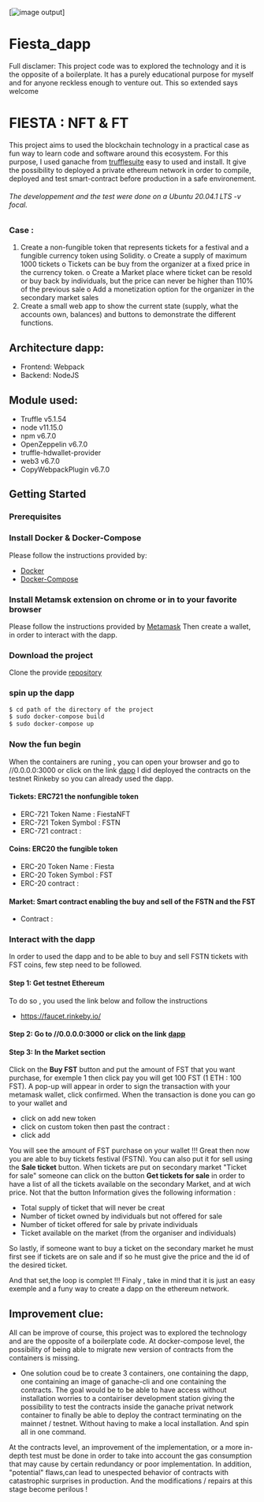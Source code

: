 [![image output](https://i.imgur.com/X5mSSIo.jpg)]
# Fiesta_dapp
Full disclamer:
This project code was to explored the technology and it is the opposite of a boilerplate.
It has a purely educational purpose for myself and for anyone reckless enough to venture out.
This so extended says welcome

# FIESTA : NFT & FT 

This project aims to used the blockchain technology in a practical case as fun way to learn code and software around this ecosystem.
For this purpose, I used ganache from [trufflesuite](https://www.trufflesuite.com/ganache) easy to used and install. It give the possibility to deployed a private ethereum network in order to compile, deployed and test smart-contract before production in a safe environement.
###### The developpement and the test were done on a  Ubuntu 20.04.1 LTS -v focal.
### Case : 
1.	Create a non-fungible token that represents tickets for a festival and a fungible currency token using Solidity. 
o	Create a supply of maximum 1000 tickets
o	Tickets can be buy  from the organizer at a fixed price in the currency token.
o	Create a Market place where ticket can be resold or buy back by individuals, but the price can never be higher than 110% of the previous sale
o	Add a monetization option for the organizer in the secondary market sales
2.	Create a small web app to show the current state (supply, what the accounts own, balances) and buttons to demonstrate the different functions.

## Architecture dapp:
 - Frontend: Webpack
 - Backend: NodeJS

## Module used:
 - Truffle v5.1.54
 - node v11.15.0
 - npm v6.7.0
 - OpenZeppelin v6.7.0
 - truffle-hdwallet-provider
 - web3 v6.7.0
 - CopyWebpackPlugin v6.7.0
 

## Getting Started

### Prerequisites
### Install Docker & Docker-Compose 
Please follow the instructions provided by: 
- [Docker](https://www.docker.com/get-started)
- [Docker-Compose](https://docs.docker.com/compose/install/)
### Install Metamsk extension on chrome or in to your favorite browser
Please follow the instructions provided by  [Metamask](https://metamask.io/download.html)
Then create a wallet, in order to interact with the dapp.
### Download the project 
Clone the  provide [repository](https://github.com/gelhteag/Computer-Pointer-Controller)

### spin up the dapp
```sh
$ cd path of the directory of the project
$ sudo docker-compose build
$ sudo docker-compose up
```
### Now the fun begin
When the containers are runing , you can open your browser and go to //0.0.0.0:3000 or click on the link [dapp](//0.0.0.0:3000)
I did deployed the contracts on the testnet Rinkeby so you can already used the dapp.

#### Tickets: ERC721 the nonfungible token 
- ERC-721 Token Name : FiestaNFT
- ERC-721 Token Symbol : FSTN
- ERC-721 contract : 
#### Coins: ERC20 the fungible token
- ERC-20 Token Name : Fiesta
- ERC-20 Token Symbol : FST
- ERC-20 contract : 
#### Market: Smart contract enabling the buy and sell of the FSTN and the FST 
- Contract : 
### Interact with the dapp
In order to used the dapp and to be able to buy and sell FSTN tickets with FST coins, few step need to be followed.

#### Step 1: Get  testnet Ethereum
To do so , you used the link below and follow the instructions
- https://faucet.rinkeby.io/
#### Step 2: Go to  //0.0.0.0:3000 or click on the link [dapp](//0.0.0.0:3000)
#### Step 3: In the Market section 
Click on the **Buy FST** button  and put the amount of  FST that you want purchase, for exemple 1 then click pay you will get 100 FST (1 ETH : 100 FST).
A pop-up will appear in order to sign the transaction with your metamask wallet, click confirmed.
When the transaction is done you can go to your wallet and
- click on add new token 
- click on custom token then past the contract :
- click add

You will see the amount of FST purchase on your wallet !!!
Great then now you are able to buy tickets festival (FSTN).
You can also put it for sell using the **Sale ticket** button.
When  tickets are put on secondary market  "Ticket for sale" someone can click on the button **Get tickets for sale** in order to have a list of all the tickets available on the secondary Market, and at wich price.
Not that the button Information gives the following information :
- Total supply of ticket that will never be creat
- Number of ticket owned by individuals but not offered for sale
- Number of ticket offered for sale by private individuals
- Ticket available on the market (from the organiser and individuals)

So lastly, if someone want to buy a ticket on the secondary market 
he must first see if tickets are on sale and if so he must give the price and the id of the desired ticket.

And that set,the loop is complet !!!
Finaly , take in mind that it is just an easy exemple and a funy way to create a dapp on the ethereum network.

## Improvement clue:
All can be improve of course, this project was to explored the technology and are the opposite of a boilerplate code.
At docker-compose level, the possibility of being able to migrate new version of contracts from the containers is missing.

- One solution coud be to create 3 containers, one containing the dapp, one containing an image of ganache-cli and one containing the contracts.
The goal would be to be able to have access without installation worries to a contairiser development station giving the possibility to test the contracts inside the ganache privat network container to finally be able to deploy the contract terminating on the mainnet / testnet. Without having to make a local installation. And spin all in one command.


At the  contracts level, an improvement of the implementation, or a more in-depth test must be done in order to take into account the gas consumption that may cause by certain redundancy or poor implementation. In addition, "potential" flaws,can lead to unespected behavior of contracts with catastrophic surprises in production. And the modifications / repairs at this stage become perilous !
